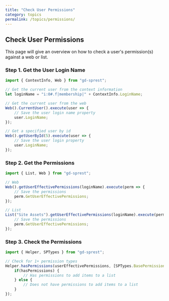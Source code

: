 ```yaml
---
title: "Check User Permissions"
category: topics
permalink: /topics/permissions/
---
```

## Check User Permissions

This page will give an overview on how to check a user's permission(s) against a web or list.

### Step 1. Get the User Login Name

```ts
import { ContextInfo, Web } from "gd-sprest";

// Get the current user from the context information
let loginName = "i:0#.f|membership|" + ContextInfo.LoginName;

// Get the current user from the web
Web().CurrentUser().execute(user => {
    // Save the user login name property
    user.LoginName;
});

// Get a specified user by id
Web().getUserById(5).execute(user => {
    // Save the user login property
    user.LoginName;
});
```

### Step 2. Get the Permissions

```ts
import { List, Web } from "gd-sprest";

// Web
Web().getUserEffectivePermissions(loginName).execute(perm => {
    // Save the permissions
    perm.GetUserEffectivePermissions;
});

// List
List("Site Assets").getUserEffectivePermissions(loginName).execute(perm => {
    // Save the permissions
    perm.GetUserEffectivePermissions;
});
```

### Step 3. Check the Permissions
```ts
import { Helper, SPTypes } from "gd-sprest";

// Check for 1+ permission types
Helper.hasPermissions(userEffectivePermissions, [SPTypes.BasePermissionTypes.AddListItems]).then(hasPermissions => {
    if(hasPermissions) {
        // Has permissions to add items to a list
    } else {
        // Does not have permissions to add items to a list
    }
});
```
